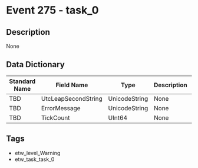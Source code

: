 # Event 275 - task_0

## Description
None

## Data Dictionary
|Standard Name|Field Name|Type|Description|Sample Value|
|---|---|---|---|---|
|TBD|UtcLeapSecondString|UnicodeString|None|`None`|
|TBD|ErrorMessage|UnicodeString|None|`None`|
|TBD|TickCount|UInt64|None|`None`|

## Tags
* etw_level_Warning
* etw_task_task_0